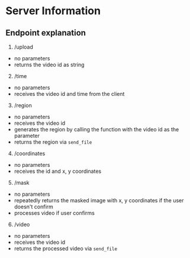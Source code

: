 # Server Information

## Endpoint explanation

1. /upload
- no parameters
- returns the video id as string
2. /time
- no parameters
- receives the video id and time from the client
3. /region
- no parameters
- receives the video id
- generates the region by calling the function with the video id as the parameter
- returns the region via `send_file`
4. /coordinates
- no parameters
- receives the id and x, y coordinates
5. /mask
- no parameters
- repeatedly returns the masked image with x, y coordinates if the user doesn't confirm
- processes video if user confirms
6. /video
- no parameters
- receives the video id
- returns the processed video via `send_file`

